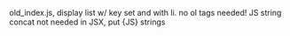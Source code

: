old_index.js, display list w/ key set and with li. no ol tags needed!
JS string concat not needed in JSX, put {JS} strings

 

